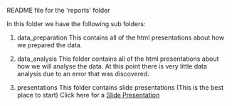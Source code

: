 README file for the 'reports' folder

In this folder we have the following sub folders:

1. data_preparation
  This contains all of the html presentations about how we prepared the data.
  
2. data_analysis
  This folder contains all of the html presentations about how we will analyse the data.
  At this point there is very little data analysis due to an error that was discovered.

3. presentations
  This folder contains slide presentations (This is the best place to start)
  Click here for a [Slide Presentation](presentations/presentation_final.html)


